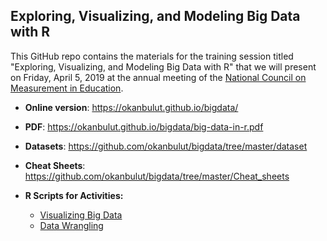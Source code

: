 ## Exploring, Visualizing, and Modeling Big Data with R

This GitHub repo contains the materials for the training session titled "Exploring, Visualizing, and Modeling Big Data with R" that we will present on Friday, April 5, 2019 at the annual meeting of the [National Council on Measurement in Education](https://www.ncme.org/home). 

* **Online version**: <https://okanbulut.github.io/bigdata/>

* **PDF**: <https://okanbulut.github.io/bigdata/big-data-in-r.pdf>

* **Datasets**: <https://github.com/okanbulut/bigdata/tree/master/dataset>

* **Cheat Sheets**: <https://github.com/okanbulut/bigdata/tree/master/Cheat_sheets>

* **R Scripts for Activities:**
  * [Visualizing Big Data](https://gist.github.com/cddesja/8f0812a21a253fc3c919531ee99ae647)
  * [Data Wrangling](https://gist.github.com/cddesja/8f0812a21a253fc3c919531ee99ae647)


